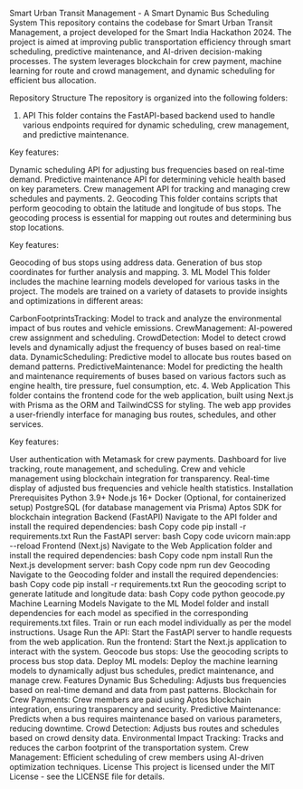 Smart Urban Transit Management - A Smart Dynamic Bus Scheduling System
This repository contains the codebase for Smart Urban Transit Management, a project developed for the Smart India Hackathon 2024. The project is aimed at improving public transportation efficiency through smart scheduling, predictive maintenance, and AI-driven decision-making processes. The system leverages blockchain for crew payment, machine learning for route and crowd management, and dynamic scheduling for efficient bus allocation.

Repository Structure
The repository is organized into the following folders:

1. API
This folder contains the FastAPI-based backend used to handle various endpoints required for dynamic scheduling, crew management, and predictive maintenance.

Key features:

Dynamic scheduling API for adjusting bus frequencies based on real-time demand.
Predictive maintenance API for determining vehicle health based on key parameters.
Crew management API for tracking and managing crew schedules and payments.
2. Geocoding
This folder contains scripts that perform geocoding to obtain the latitude and longitude of bus stops. The geocoding process is essential for mapping out routes and determining bus stop locations.

Key features:

Geocoding of bus stops using address data.
Generation of bus stop coordinates for further analysis and mapping.
3. ML Model
This folder includes the machine learning models developed for various tasks in the project. The models are trained on a variety of datasets to provide insights and optimizations in different areas:

CarbonFootprintsTracking: Model to track and analyze the environmental impact of bus routes and vehicle emissions.
CrewManagement: AI-powered crew assignment and scheduling.
CrowdDetection: Model to detect crowd levels and dynamically adjust the frequency of buses based on real-time data.
DynamicScheduling: Predictive model to allocate bus routes based on demand patterns.
PredictiveMaintenance: Model for predicting the health and maintenance requirements of buses based on various factors such as engine health, tire pressure, fuel consumption, etc.
4. Web Application
This folder contains the frontend code for the web application, built using Next.js with Prisma as the ORM and TailwindCSS for styling. The web app provides a user-friendly interface for managing bus routes, schedules, and other services.

Key features:

User authentication with Metamask for crew payments.
Dashboard for live tracking, route management, and scheduling.
Crew and vehicle management using blockchain integration for transparency.
Real-time display of adjusted bus frequencies and vehicle health statistics.
Installation
Prerequisites
Python 3.9+
Node.js 16+
Docker (Optional, for containerized setup)
PostgreSQL (for database management via Prisma)
Aptos SDK for blockchain integration
Backend (FastAPI)
Navigate to the API folder and install the required dependencies:
bash
Copy code
pip install -r requirements.txt
Run the FastAPI server:
bash
Copy code
uvicorn main:app --reload
Frontend (Next.js)
Navigate to the Web Application folder and install the required dependencies:
bash
Copy code
npm install
Run the Next.js development server:
bash
Copy code
npm run dev
Geocoding
Navigate to the Geocoding folder and install the required dependencies:
bash
Copy code
pip install -r requirements.txt
Run the geocoding script to generate latitude and longitude data:
bash
Copy code
python geocode.py
Machine Learning Models
Navigate to the ML Model folder and install dependencies for each model as specified in the corresponding requirements.txt files.
Train or run each model individually as per the model instructions.
Usage
Run the API: Start the FastAPI server to handle requests from the web application.
Run the frontend: Start the Next.js application to interact with the system.
Geocode bus stops: Use the geocoding scripts to process bus stop data.
Deploy ML models: Deploy the machine learning models to dynamically adjust bus schedules, predict maintenance, and manage crew.
Features
Dynamic Bus Scheduling: Adjusts bus frequencies based on real-time demand and data from past patterns.
Blockchain for Crew Payments: Crew members are paid using Aptos blockchain integration, ensuring transparency and security.
Predictive Maintenance: Predicts when a bus requires maintenance based on various parameters, reducing downtime.
Crowd Detection: Adjusts bus routes and schedules based on crowd density data.
Environmental Impact Tracking: Tracks and reduces the carbon footprint of the transportation system.
Crew Management: Efficient scheduling of crew members using AI-driven optimization techniques.
License
This project is licensed under the MIT License - see the LICENSE file for details.

